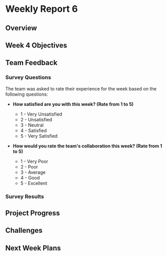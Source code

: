 # **Weekly Report 6**

## **Overview**

## **Week 4 Objectives**

## **Team Feedback**

### **Survey Questions**

The team was asked to rate their experience for the week based on the following questions:

- **How satisfied are you with this week? (Rate from 1 to 5)**

  - 1 - Very Unsatisfied
  - 2 - Unsatisfied
  - 3 - Neutral
  - 4 - Satisfied
  - 5 - Very Satisfied

- **How would you rate the team's collaboration this week? (Rate from 1 to 5)**
  - 1 - Very Poor
  - 2 - Poor
  - 3 - Average
  - 4 - Good
  - 5 - Excellent

### **Survey Results**

## **Project Progress**

## **Challenges**

## **Next Week Plans**

